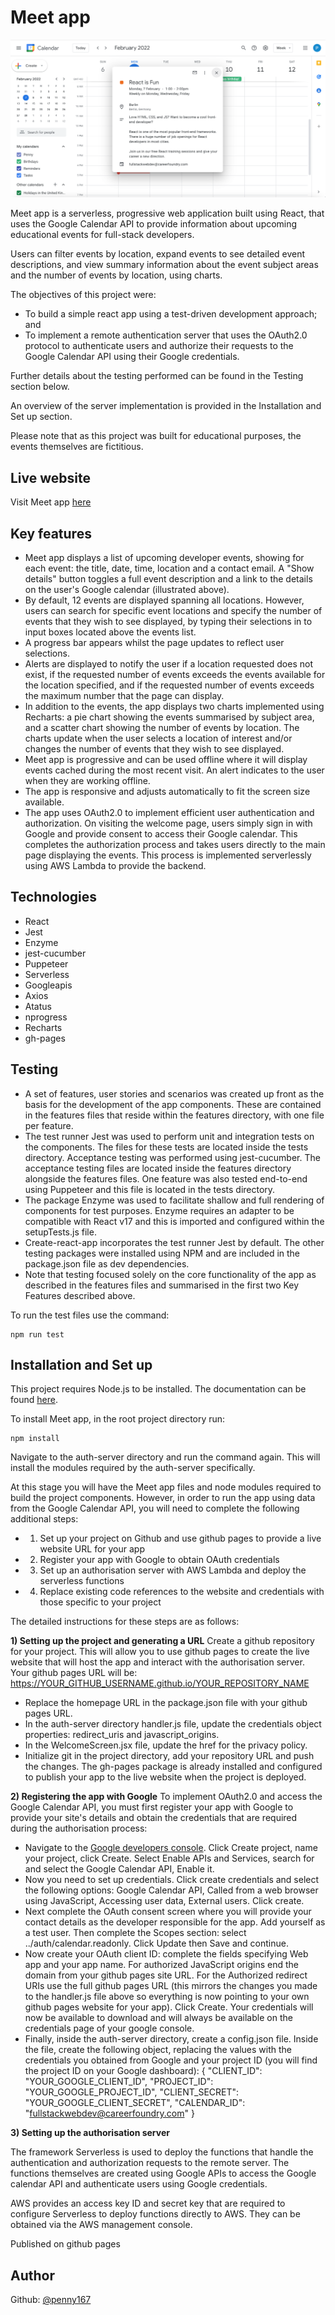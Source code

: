 # Meet app

![screenshot](MeetApp.png) 

Meet app is a serverless, progressive web application built using React, that uses the Google Calendar API to provide information about upcoming educational events for full-stack developers. 

Users can filter events by location, expand events to see detailed event descriptions, and view summary information about the event subject areas and the number of events by location, using charts.

The objectives of this project were:
  - To build a simple react app using a test-driven development approach; and
  - To implement a remote authentication server that uses the OAuth2.0 protocol to authenticate users and authorize their requests to the Google Calendar API using their Google credentials.

Further details about the testing performed can be found in the Testing section below. 

An overview of the server implementation is provided in the Installation and Set up section.

Please note that as this project was built for educational purposes, the events themselves are fictitious. 

## Live website

Visit Meet app [here](https://penny167.github.io/meet/)

## Key features

- Meet app displays a list of upcoming developer events, showing for each event: the title, date, time, location and a contact email. A "Show details" button toggles a full event description and a link to the details on the user's Google calendar (illustrated above).
- By default, 12 events are displayed spanning all locations. However, users can search for specific event locations and specify the number of events that they wish to see displayed, by typing their selections in to input boxes located above the events list. 
- A progress bar appears whilst the page updates to reflect user selections.
- Alerts are displayed to notify the user if a location requested does not exist, if the requested number of events exceeds the events available for the location specified, and if the requested number of events exceeds the maximum number that the page can display. 
- In addition to the events, the app displays two charts implemented using Recharts: a pie chart showing the events summarised by subject area, and a scatter chart showing the number of events by location. The charts update when the user selects a location of interest and/or changes the number of events that they wish to see displayed.
- Meet app is progressive and can be used offline where it will display events cached during the most recent visit. An alert indicates to the user when they are working offline.
- The app is responsive and adjusts automatically to fit the screen size available.
- The app uses OAuth2.0 to implement efficient user authentication and authorization. On visiting the welcome page, users simply sign in with Google and provide consent to access their Google calendar. This completes the authorization process and takes users directly to the main page displaying the events. This process is implemented serverlessly using AWS Lambda to provide the backend. 

## Technologies

- React
- Jest
- Enzyme
- jest-cucumber
- Puppeteer
- Serverless
- Googleapis
- Axios
- Atatus
- nprogress
- Recharts
- gh-pages

## Testing

- A set of features, user stories and scenarios was created up front as the basis for the development of the app components. These are contained in the features files that reside within the features directory, with one file per feature. 
- The test runner Jest was used to perform unit and integration tests on the components. The files for these tests are located inside the tests directory. Acceptance testing was performed using jest-cucumber. The acceptance testing files are located inside the features directory alongside the features files. One feature was also tested end-to-end using Puppeteer and this file is located in the tests directory.
- The package Enzyme was used to facilitate shallow and full rendering of components for test purposes. Enzyme requires an adapter to be compatible with React v17 and this is imported and configured within the setupTests.js file.  
- Create-react-app incorporates the test runner Jest by default. The other testing packages were installed using NPM and are included in the package.json file as dev dependencies.
- Note that testing focused solely on the core functionality of the app as described in the features files and summarised in the first two Key Features described above.

To run the test files use the command: 
```
npm run test
```

## Installation and Set up

This project requires Node.js to be installed. The documentation can be found [here](https://nodejs.org/en/).

To install Meet app, in the root project directory run: 
```
npm install
```
Navigate to the auth-server directory and run the command again. This will install the modules required by the auth-server specifically.

At this stage you will have the Meet app files and node modules required to build the project components. However, in order to run the app using data from the Google Calendar API, you will need to complete the following additional steps: 
- 1) Set up your project on Github and use github pages to provide a live website URL for your app
- 2) Register your app with Google to obtain OAuth credentials
- 3) Set up an authorisation server with AWS Lambda and deploy the serverless functions
- 4) Replace existing code references to the website and credentials with those specific to your project

The detailed instructions for these steps are as follows:

**1) Setting up the project and generating a URL**
Create a github repository for your project. This will allow you to use github pages to create the live website that will host the app and interact with the authorisation server. Your github pages URL will be: https://YOUR_GITHUB_USERNAME.github.io/YOUR_REPOSITORY_NAME
- Replace the homepage URL in the package.json file with your github pages URL. 
- In the auth-server directory handler.js file, update the credentials object properties: redirect_uris and javascript_origins. 
- In the WelcomeScreen.jsx file, update the href for the privacy policy. 
- Initialize git in the project directory, add your repository URL and push the changes.
The gh-pages package is already installed and configured to publish your app to the live website when the project is deployed.

**2) Registering the app with Google**
To implement OAuth2.0 and access the Google Calendar API, you must first register your app with Google to provide your site's details and obtain the credentials that are required during the authorisation process:
- Navigate to the [Google developers console](https://console.developers.google.com). Click Create project, name your project, click Create. Select Enable APIs and Services, search for and select the Google Calendar API, Enable it.
- Now you need to set up credentials. Click create credentials and select the following options: Google Calendar API, Called from a web browser using JavaScript, Accessing user data, External users. Click create.
- Next complete the OAuth consent screen where you will provide your contact details as the developer responsible for the app. Add yourself as a test user. Then complete the Scopes section: select ../auth/calendar.readonly. Click Update then Save and continue.
- Now create your OAuth client ID: complete the fields specifying Web app and your app name. For authorized JavaScript origins end the domain from your github pages site URL. For the Authorized redirect URIs use the full github pages URL (this mirrors the changes you made to the handler.js file above so everything is now pointing to your own github pages website for your app). Click Create. Your credentials will now be available to download and will always be available on the credentials page of your google console.
- Finally, inside the auth-server directory, create a config.json file. Inside the file, create the following object, replacing the values with the credentials you obtained from Google and your project ID (you will find the project ID on your Google dashboard): 
{
  "CLIENT_ID": "YOUR_GOOGLE_CLIENT_ID",
  "PROJECT_ID": "YOUR_GOOGLE_PROJECT_ID",
  "CLIENT_SECRET": "YOUR_GOOGLE_CLIENT_SECRET",
  "CALENDAR_ID": "fullstackwebdev@careerfoundry.com"
}

**3) Setting up the authorisation server**







The framework Serverless is used to deploy the functions that handle the authentication and authorization requests to the remote server. The functions themselves are created using Google APIs to access the Google calendar API and authenticate users using Google credentials. 

AWS provides an access key ID and secret key that are required to configure Serverless to deploy functions directly to AWS. They can be obtained via the AWS management console.


Published on github pages

## Author
Github: [@penny167](https://github.com/Penny167)
